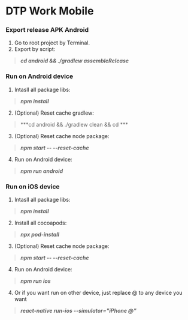 # DTP Work Mobile

### Export release APK Android
1. Go to root project by Terminal.
2. Export by script:
> ***cd android && ./gradlew assembleRelease***

### Run on Android device
1. Intasll all package libs:
> ***npm install***
2. (Optional) Reset cache gradlew:
> ***cd android && ./gradlew clean && cd ***
3. (Optional) Reset cache node package:
> ***npm start -- --reset-cache***
4. Run on Android device:
> ***npm run android***

### Run on iOS device
1. Intasll all package libs:
> ***npm install***
2. Install all cocoapods:
> ***npx pod-install***
3. (Optional) Reset cache node package:
> ***npm start -- --reset-cache***
4. Run on Android device:
> ***npm run ios***
  4. Or if you want run on other device, just replace @ to any device you want
  > ***react-native run-ios --simulator="iPhone @"***